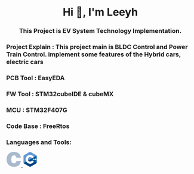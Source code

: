 <h1 align="center">Hi 👋, I'm Leeyh</h1>
<h3 align="center">This Project is EV System Technology Implementation.</h3>

<h3 align="left">Project Explain : This project main is BLDC Control and Power Train Control. implement some features of the Hybrid cars, electric cars </h3>

<h3 align="left">PCB Tool : EasyEDA</h3>
<h3 align="left">FW Tool : STM32cubeIDE & cubeMX</h3>
<h3 align="left">MCU : STM32F407G</h3>
<h3 align="left">Code Base : FreeRtos</h3>
  
<p align="left">
</p>
<h3 align="left">Languages and Tools:</h3>
<p align="left"> <a href="https://www.cprogramming.com/" target="_blank" rel="noreferrer"> <img src="https://raw.githubusercontent.com/devicons/devicon/master/icons/c/c-original.svg" alt="c" width="40" height="40"/> </a> <a href="https://www.w3schools.com/cpp/" target="_blank" rel="noreferrer"> <img src="https://raw.githubusercontent.com/devicons/devicon/master/icons/cplusplus/cplusplus-original.svg" alt="cplusplus" width="40" height="40"/> </a> </p>
